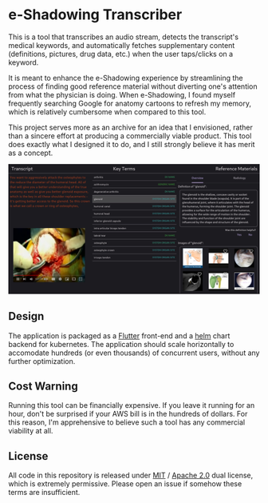 # e-Shadowing Transcriber
This is a tool that transcribes an audio stream, detects the transcript's medical keywords, and automatically fetches supplementary content (definitions, pictures, drug data, etc.) when the user taps/clicks on a keyword.

It is meant to enhance the e-Shadowing experience by streamlining the process of finding good reference material without diverting one's attention from what the physician is doing. When e-Shadowing, I found myself frequently searching Google for anatomy cartoons to refresh my memory, which is relatively cumbersome when compared to this tool.

This project serves more as an archive for an idea that I envisioned, rather than a sincere effort at producing a commercially viable product. This tool does exactly what I designed it to do, and I still strongly believe it has merit as a concept.

![Example Screenshot](app/captures/cap_00.jpg)

## Design
The application is packaged as a [Flutter](https://flutter.dev/) front-end and a [helm](https://helm.sh/) chart backend for kubernetes. The application should scale horizontally to accomodate hundreds (or even thousands) of concurrent users, without any further optimization.

## Cost Warning
Running this tool can be financially expensive. If you leave it running for an hour, don't be surprised if your AWS bill is in the hundreds of dollars. For this reason, I'm apprehensive to believe such a tool has any commercial viability at all.

## License
All code in this repository is released under [MIT](LICENSE-MIT) / [Apache 2.0](LICENSE-Apache) dual license, which is extremely permissive. Please open an issue if somehow these terms are insufficient.